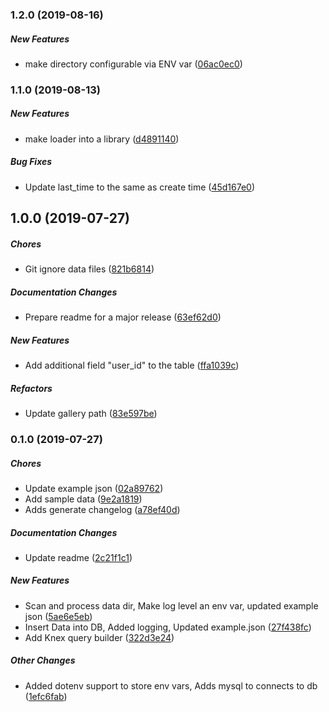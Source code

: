 ### 1.2.0 (2019-08-16)

##### New Features

*  make directory configurable via ENV var ([06ac0ec0](https://github.com/wchen02/loader/commit/06ac0ec0b7aee40c1d02308d8d95ff5e0d6ba024))

### 1.1.0 (2019-08-13)

##### New Features

*  make loader into a library ([d4891140](https://github.com/wchen02/loader/commit/d4891140696842a9690862d9a8898fd64e4f1b59))

##### Bug Fixes

*  Update last_time to the same as create time ([45d167e0](https://github.com/wchen02/loader/commit/45d167e091135e91d45824592de62a61837ca802))

## 1.0.0 (2019-07-27)

##### Chores

*  Git ignore data files ([821b6814](https://github.com/wchen02/loader/commit/821b6814ab3f682a490c0c644cda890a79791e51))

##### Documentation Changes

*  Prepare readme for a major release ([63ef62d0](https://github.com/wchen02/loader/commit/63ef62d0349a70ee94b0c4ef4a14d4d01a258120))

##### New Features

*  Add additional field "user_id" to the table ([ffa1039c](https://github.com/wchen02/loader/commit/ffa1039c681aa9fa37477ad6b15fbdc6b3bae4ad))

##### Refactors

*  Update gallery path ([83e597be](https://github.com/wchen02/loader/commit/83e597befff5da045132d9ee721623bc2fff3141))

### 0.1.0 (2019-07-27)

##### Chores

*  Update example json ([02a89762](https://github.com/wchen02/loader/commit/02a89762398d979d854854bed980d476101d10b0))
*  Add sample data ([9e2a1819](https://github.com/wchen02/loader/commit/9e2a1819b4e85cfcfd1960c8255a81403ed2d69d))
*  Adds generate changelog ([a78ef40d](https://github.com/wchen02/loader/commit/a78ef40d52a5e08a46a55db273df5df02456688a))

##### Documentation Changes

*  Update readme ([2c21f1c1](https://github.com/wchen02/loader/commit/2c21f1c1324bbce06b2013c9ea5e09fcfaab516e))

##### New Features

*  Scan and process data dir, Make log level an env var, updated example json ([5ae6e5eb](https://github.com/wchen02/loader/commit/5ae6e5eb877376154cda0b7666a4032aa1223af6))
*  Insert Data into DB, Added logging, Updated example.json ([27f438fc](https://github.com/wchen02/loader/commit/27f438fc4625ec89bc0a12c366c333911d93dd8f))
*  Add Knex query builder ([322d3e24](https://github.com/wchen02/loader/commit/322d3e24c86ce210cd93fb4f57721e6fd662d0c2))

##### Other Changes

*  Added dotenv support to store env vars, Adds mysql to connects to db ([1efc6fab](https://github.com/wchen02/loader/commit/1efc6fab93aed82f8f4319a9285478894d8f0557))

